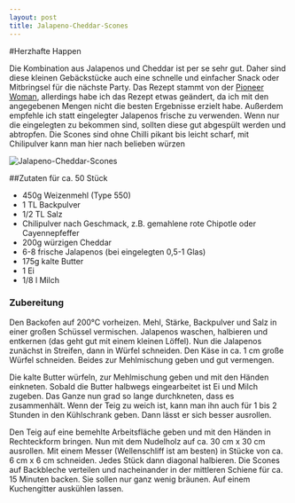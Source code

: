 ```yaml
---
layout: post
title: Jalapeno-Cheddar-Scones
---
```


#Herzhafte Happen

Die Kombination aus Jalapenos und Cheddar ist per se sehr gut. Daher sind diese kleinen Gebäckstücke auch eine schnelle und einfacher Snack oder Mitbringsel für die nächste Party. Das Rezept stammt von der [Pioneer Woman](http://thepioneerwoman.com/cooking/2014/07/jalapeno-cheddar-scones/), allerdings habe ich das Rezept etwas geändert, da ich mit den angegebenen Mengen nicht die besten Ergebnisse erzielt habe. Außerdem empfehle ich statt eingelegter Jalapenos frische zu verwenden. Wenn nur die eingelegten zu bekommen sind, sollten diese gut abgespült werden und abtropfen.
Die Scones sind ohne Chilli pikant bis leicht scharf, mit Chilipulver kann man hier nach belieben würzen

![Jalapeno-Cheddar-Scones](https://raw.githubusercontent.com/spinni/spinni.github.com/master/images/20150803-recipe-jalapeno-scones.jpg)

##Zutaten
für ca. 50 Stück

- 450g Weizenmehl (Type 550)
- 1 TL Backpulver
- 1/2 TL Salz
- Chilipulver nach Geschmack, z.B. gemahlene rote Chipotle oder Cayennepfeffer
- 200g würzigen Cheddar
- 6-8 frische Jalapenos (bei eingelegten 0,5-1 Glas)
- 175g kalte Butter
- 1 Ei
- 1/8 l Milch

### Zubereitung
Den Backofen auf 200°C vorheizen. Mehl, Stärke, Backpulver und Salz in einer großen Schüssel vermischen. Jalapenos waschen, halbieren und entkernen (das geht gut mit einem kleinen Löffel). Nun die Jalapenos zunächst in Streifen, dann in Würfel schneiden. Den Käse in ca. 1 cm große Würfel schneiden. Beides zur Mehlmischung geben und gut vermengen.

Die kalte Butter würfeln, zur Mehlmischung geben und mit den Händen einkneten. Sobald die Butter halbwegs eingearbeitet ist Ei und Milch zugeben. Das Ganze nun grad so lange durchkneten, dass es zusammenhält. Wenn der Teig zu weich ist, kann man ihn auch für 1 bis 2 Stunden in den Kühlschrank geben. Dann lässt er sich besser ausrollen.

Den Teig auf eine bemehlte Arbeitsfläche geben und mit den Händen in Rechteckform bringen. Nun mit dem Nudelholz auf ca. 30 cm x 30 cm ausrollen. Mit einem Messer (Wellenschliff ist am besten) in Stücke von ca. 6 cm x 6 cm schneiden. Jedes Stück dann diagonal halbieren. Die Scones auf Backbleche verteilen und nacheinander in der mittleren Schiene für ca. 15 Minuten backen. Sie sollen nur ganz wenig bräunen. Auf einem Kuchengitter auskühlen lassen.
